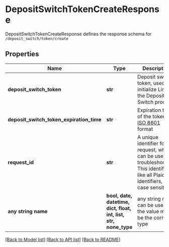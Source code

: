 # DepositSwitchTokenCreateResponse

DepositSwitchTokenCreateResponse defines the response schema for `/deposit_switch/token/create`

## Properties
Name | Type | Description | Notes
------------ | ------------- | ------------- | -------------
**deposit_switch_token** | **str** | Deposit switch token, used to initialize Link for the Deposit Switch product | 
**deposit_switch_token_expiration_time** | **str** | Expiration time of the token, in [ISO 8601](https://wikipedia.org/wiki/ISO_8601) format | 
**request_id** | **str** | A unique identifier for the request, which can be used for troubleshooting. This identifier, like all Plaid identifiers, is case sensitive. | 
**any string name** | **bool, date, datetime, dict, float, int, list, str, none_type** | any string name can be used but the value must be the correct type | [optional]

[[Back to Model list]](../README.md#documentation-for-models) [[Back to API list]](../README.md#documentation-for-api-endpoints) [[Back to README]](../README.md)


